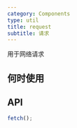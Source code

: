 ```yaml
---
category: Components
type: util
title: request
subtitle: 请求
---
```


用于网络请求

## 何时使用

## API

```jsx
fetch();
```
